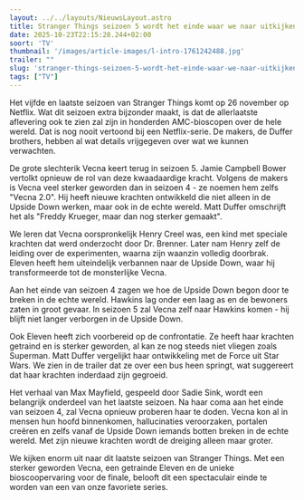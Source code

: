 ```yaml
---
layout: ../../layouts/NieuwsLayout.astro
title: Stranger Things seizoen 5 wordt het einde waar we naar uitkijken
date: 2025-10-23T22:15:28.244+02:00
soort: 'TV'
thumbnail: '/images/article-images/l-intro-1761242488.jpg'
trailer: ""
slug: 'stranger-things-seizoen-5-wordt-het-einde-waar-we-naar-uitkijken'
tags: ["TV"]
---
```


Het vijfde en laatste seizoen van Stranger Things komt op 26 november op
Netflix. Wat dit seizoen extra bijzonder maakt, is dat de allerlaatste
aflevering ook te zien zal zijn in honderden AMC-bioscopen over de hele wereld.
Dat is nog nooit vertoond bij een Netflix-serie. De makers, de Duffer brothers,
hebben al wat details vrijgegeven over wat we kunnen verwachten.

De grote slechterik Vecna keert terug in seizoen 5. Jamie Campbell Bower
vertolkt opnieuw de rol van deze kwaadaardige kracht. Volgens de makers is Vecna
veel sterker geworden dan in seizoen 4 - ze noemen hem zelfs "Vecna 2.0". Hij
heeft nieuwe krachten ontwikkeld die niet alleen in de Upside Down werken, maar
ook in de echte wereld. Matt Duffer omschrijft het als "Freddy Krueger, maar dan
nog sterker gemaakt".

We leren dat Vecna oorspronkelijk Henry Creel was, een kind met speciale
krachten dat werd onderzocht door Dr. Brenner. Later nam Henry zelf de leiding
over de experimenten, waarna zijn waanzin volledig doorbrak. Eleven heeft hem
uiteindelijk verbannen naar de Upside Down, waar hij transformeerde tot de
monsterlijke Vecna.

Aan het einde van seizoen 4 zagen we hoe de Upside Down begon door te breken in
de echte wereld. Hawkins lag onder een laag as en de bewoners zaten in groot
gevaar. In seizoen 5 zal Vecna zelf naar Hawkins komen - hij blijft niet langer
verborgen in de Upside Down.

Ook Eleven heeft zich voorbereid op de confrontatie. Ze heeft haar krachten
getraind en is sterker geworden, al kan ze nog steeds niet vliegen zoals
Superman. Matt Duffer vergelijkt haar ontwikkeling met de Force uit Star Wars.
We zien in de trailer dat ze over een bus heen springt, wat suggereert dat haar
krachten inderdaad zijn gegroeid.

Het verhaal van Max Mayfield, gespeeld door Sadie Sink, wordt een belangrijk
onderdeel van het laatste seizoen. Na haar coma aan het einde van seizoen 4, zal
Vecna opnieuw proberen haar te doden. Vecna kon al in mensen hun hoofd
binnenkomen, hallucinaties veroorzaken, portalen creëren en zelfs vanaf de
Upside Down iemands botten breken in de echte wereld. Met zijn nieuwe krachten
wordt de dreiging alleen maar groter.

We kijken enorm uit naar dit laatste seizoen van Stranger Things. Met een
sterker geworden Vecna, een getrainde Eleven en de unieke bioscoopervaring voor
de finale, belooft dit een spectaculair einde te worden van een van onze
favoriete series.
